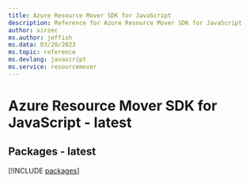 ```yaml
---
title: Azure Resource Mover SDK for JavaScript
description: Reference for Azure Resource Mover SDK for JavaScript
author: xirzec
ms.author: jeffish
ms.data: 03/20/2023
ms.topic: reference
ms.devlang: javascript
ms.service: resourcemover
---
```

# Azure Resource Mover SDK for JavaScript - latest
## Packages - latest
[!INCLUDE [packages](resource-mover-index.md)]